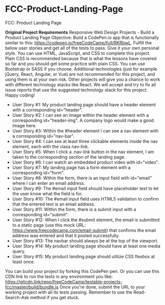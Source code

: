 # FCC-Product-Landing-Page
FCC: Product Landing Page

**Original Project Requirements**
Responsive Web Design Projects - Build a Product Landing Page
Objective: Build a CodePen.io app that is functionally similar to this: https://codepen.io/freeCodeCamp/full/RKRbwL.
Fulfill the below user stories and get all of the tests to pass. Give it your own personal style.
You can use HTML, JavaScript, and CSS to complete this project. Plain CSS is recommended because that is what the lessons have covered so far and you should get some practice with plain CSS. You can use Bootstrap or SASS if you choose. Additional technologies (just for example jQuery, React, Angular, or Vue) are not recommended for this project, and using them is at your own risk. Other projects will give you a chance to work with different technology stacks like React. We will accept and try to fix all issue reports that use the suggested technology stack for this project. Happy coding!

- User Story #1: My product landing page should have a header element with a corresponding id="header".
- User Story #2: I can see an image within the header element with a corresponding id="header-img". A company logo would make a good image here.
- User Story #3: Within the #header element I can see a nav element with a corresponding id="nav-bar".
- User Story #4: I can see at least three clickable elements inside the nav element, each with the class nav-link.
- User Story #5: When I click a .nav-link button in the nav element, I am taken to the corresponding section of the landing page.
- User Story #6: I can watch an embedded product video with id="video".
- User Story #7: My landing page has a form element with a corresponding id="form".
- User Story #8: Within the form, there is an input field with id="email" where I can enter an email address.
- User Story #9: The #email input field should have placeholder text to let the user know what the field is for.
- User Story #10: The #email input field uses HTML5 validation to confirm that the entered text is an email address.
- User Story #11: Within the form, there is a submit input with a corresponding id="submit".
- User Story #12: When I click the #submit element, the email is submitted to a static page (use this mock URL: https://www.freecodecamp.com/email-submit) that confirms the email address was entered and that it posted successfully.
- User Story #13: The navbar should always be at the top of the viewport.
- User Story #14: My product landing page should have at least one media query.
- User Story #15: My product landing page should utilize CSS flexbox at least once.

You can build your project by forking this CodePen pen. Or you can use this CDN link to run the tests in any environment you like: https://gitcdn.link/repo/freeCodeCamp/testable-projects-fcc/master/build/bundle.js
Once you're done, submit the URL to your working project with all its tests passing.
Remember to use the Read-Search-Ask method if you get stuck.
